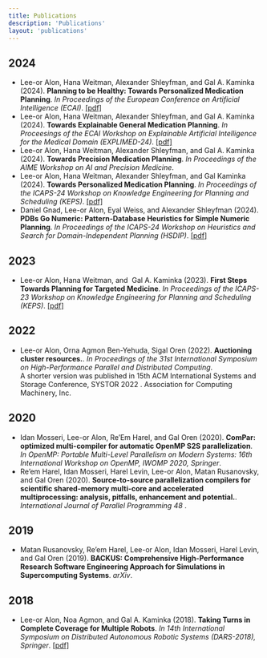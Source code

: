 ```yaml
---
title: Publications
description: 'Publications'
layout: 'publications'
---
```


## 2024
<ul>
<li>Lee-or Alon, Hana Weitman, Alexander Shleyfman, and Gal A. Kaminka (2024). <b>Planning to be Healthy: Towards Personalized Medication Planning</b>. <i>In Proceedings of the European Conference on Artificial Intelligence (ECAI)</i>.  <a href=" FAIA-392-FAIA240996.pdf " 
            target="_blank">[pdf]</i></a>
<li>Lee-or Alon, Hana Weitman, Alexander Shleyfman, and Gal A. Kaminka (2024). <b>Towards Explainable General Medication Planning</b>. <i>In Proceesings of the ECAI Workshop on Explainable Artificial Intelligence for the Medical Domain (EXPLIMED-24)</i>.  <a href=" explimed24.pdf " 
            target="_blank">[pdf]</i></a>
<li>Lee-or Alon, Hana Weitman, Alexander Shleyfman, and Gal A. Kaminka (2024). <b>Towards Precision Medication Planning</b>. <i>In Proceedings of the AIME Workshop on AI and Precision Medicine</i>. 
<li>Lee-or Alon, Hana Weitman, Alexander Shleyfman, and Gal Kaminka (2024). <b>Towards Personalized Medication Planning</b>. <i>In Proceedings of the ICAPS-24 Workshop on Knowledge Engineering for Planning and Scheduling (KEPS)</i>.  <a href=" KEPS-24_paper_16.pdf " 
            target="_blank">[pdf]</i></a>
<li>Daniel Gnad, Lee-or Alon, Eyal Weiss, and Alexander Shleyfman (2024). <b>PDBs Go Numeric: Pattern-Database Heuristics for Simple Numeric Planning</b>. <i>In Proceedings of the ICAPS-24 Workshop on Heuristics and Search for Domain-Independent Planning (HSDIP)</i>.  <a href=" HSDIP-24_paper_13.pdf " 
            target="_blank">[pdf]</i></a>
</ul>

## 2023
<ul>
<li>Lee-or Alon, Hana Weitman, and  Gal A. Kaminka (2023). <b>First Steps Towards Planning for Targeted Medicine</b>. <i>In Proceedings of the ICAPS-23 Workshop on Knowledge Engineering for Planning and Scheduling (KEPS)</i>.  <a href=" KEPS-23_paper_8750.pdf " 
            target="_blank">[pdf]</i></a>
</ul>

## 2022
<ul>
<li>Lee-or Alon, Orna Agmon Ben-Yehuda, Sigal Oren (2022). <b>Auctioning cluster resources.</b>. <i>In Proceedings of the 31st International Symposium on High-Performance Parallel and Distributed Computing</i>. </br> A shorter version was published in 15th ACM International Systems and Storage Conference, SYSTOR 2022 . Association for Computing Machinery, Inc.
</ul>

## 2020
<ul>
<li>Idan Mosseri, Lee-or Alon, Re’Em Harel, and Gal Oren (2020). <b>ComPar: optimized multi-compiler for automatic OpenMP S2S parallelization</b>. <i>In OpenMP: Portable Multi-Level Parallelism on Modern Systems: 16th International Workshop on OpenMP, IWOMP 2020, Springer</i>. 
<li>Re’em Harel, Idan Mosseri, Harel Levin, Lee-or Alon, Matan Rusanovsky, and Gal Oren (2020). <b>Source-to-source parallelization compilers for scientific shared-memory multi-core and accelerated multiprocessing: analysis, pitfalls, enhancement and potential.</b>. <i>International Journal of Parallel Programming 48 </i>. 
</ul>

## 2019
<ul>
<li>Matan Rusanovsky, Re’em Harel, Lee-or Alon, Idan Mosseri, Harel Levin, and Gal Oren (2019). <b>BACKUS: Comprehensive High-Performance Research Software Engineering Approach for Simulations in Supercomputing Systems</b>. <i>arXiv</i>. 
</ul>

## 2018
<ul>
<li>Lee-or Alon, Noa Agmon, and Gal A. Kaminka (2018). <b>Taking Turns in Complete Coverage for Multiple Robots</b>. <i>In 14th International Symposium on Distributed Autonomous Robotic Systems (DARS-2018), Springer</i>.  <a href=" dars18.pdf " 
            target="_blank">[pdf]</i></a>
</ul>



